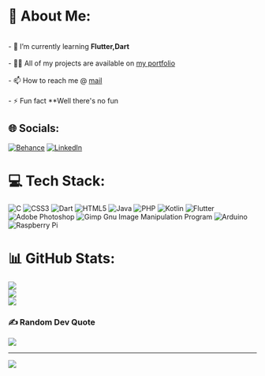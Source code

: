 # 💫 About Me:
<br>- 🌱 I’m currently learning **Flutter,Dart**<br><br>- 👨‍💻 All of my projects are available on [my portfolio](https://anxnd.ml)<br><br>- 📫 How to reach me @ [mail](codinand@gmail.com)<br><br>- ⚡ Fun fact **Well there's no fun


## 🌐 Socials:
[![Behance](https://img.shields.io/badge/Behance-1769ff?logo=behance&logoColor=white)](https://behance.net/anandsm08) [![LinkedIn](https://img.shields.io/badge/LinkedIn-%230077B5.svg?logo=linkedin&logoColor=white)](https://linkedin.com/in/anandsm08) 

# 💻 Tech Stack:
![C](https://img.shields.io/badge/c-%2300599C.svg?style=flat&logo=c&logoColor=white) ![CSS3](https://img.shields.io/badge/css3-%231572B6.svg?style=flat&logo=css3&logoColor=white) ![Dart](https://img.shields.io/badge/dart-%230175C2.svg?style=flat&logo=dart&logoColor=white) ![HTML5](https://img.shields.io/badge/html5-%23E34F26.svg?style=flat&logo=html5&logoColor=white) ![Java](https://img.shields.io/badge/java-%23ED8B00.svg?style=flat&logo=java&logoColor=white) ![PHP](https://img.shields.io/badge/php-%23777BB4.svg?style=flat&logo=php&logoColor=white) ![Kotlin](https://img.shields.io/badge/kotlin-%230095D5.svg?style=flat&logo=kotlin&logoColor=white) ![Flutter](https://img.shields.io/badge/Flutter-%2302569B.svg?style=flat&logo=Flutter&logoColor=white) ![Adobe Photoshop](https://img.shields.io/badge/adobephotoshop-%2331A8FF.svg?style=flat&logo=adobephotoshop&logoColor=white) ![Gimp Gnu Image Manipulation Program](https://img.shields.io/badge/Gimp-657D8B?style=flat&logo=gimp&logoColor=FFFFFF) ![Arduino](https://img.shields.io/badge/-Arduino-00979D?style=flat&logo=Arduino&logoColor=white) ![Raspberry Pi](https://img.shields.io/badge/-RaspberryPi-C51A4A?style=flat&logo=Raspberry-Pi)
# 📊 GitHub Stats:
![](https://github-readme-stats.vercel.app/api?username=anandsm08&theme=react&hide_border=false&include_all_commits=true&count_private=false)<br/>
![](https://github-readme-streak-stats.herokuapp.com/?user=anandsm08&theme=react&hide_border=false)<br/>
![](https://github-readme-stats.vercel.app/api/top-langs/?username=anandsm08&theme=react&hide_border=false&include_all_commits=true&count_private=false&layout=compact)

### ✍️ Random Dev Quote
![](https://quotes-github-readme.vercel.app/api?type=horizontal&theme=merko)

---
[![](https://visitcount.itsvg.in/api?id=anandsm08&icon=2&color=6)](https://visitcount.itsvg.in)
